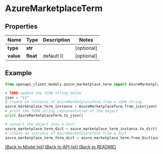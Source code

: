 # AzureMarketplaceTerm


## Properties
Name | Type | Description | Notes
------------ | ------------- | ------------- | -------------
**type** | **str** |  | [optional] 
**value** | **float** | default 0 | [optional] 

## Example

```python
from openapi_client.models.azure_marketplace_term import AzureMarketplaceTerm

# TODO update the JSON string below
json = "{}"
# create an instance of AzureMarketplaceTerm from a JSON string
azure_marketplace_term_instance = AzureMarketplaceTerm.from_json(json)
# print the JSON string representation of the object
print AzureMarketplaceTerm.to_json()

# convert the object into a dict
azure_marketplace_term_dict = azure_marketplace_term_instance.to_dict()
# create an instance of AzureMarketplaceTerm from a dict
azure_marketplace_term_form_dict = azure_marketplace_term.from_dict(azure_marketplace_term_dict)
```
[[Back to Model list]](../README.md#documentation-for-models) [[Back to API list]](../README.md#documentation-for-api-endpoints) [[Back to README]](../README.md)



